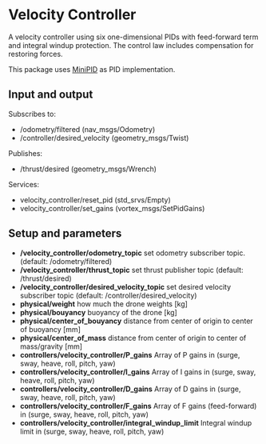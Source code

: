 # Velocity Controller

A velocity controller using six one-dimensional PIDs with feed-forward term and integral windup protection. The control law includes compensation for restoring forces. 

This package uses [MiniPID](https://github.com/tekdemo/MiniPID) as PID implementation. 

## Input and output

Subscribes to:
* /odometry/filtered (nav_msgs/Odometry)
* /controller/desired_velocity (geometry_msgs/Twist)

Publishes:
* /thrust/desired (geometry_msgs/Wrench)

Services:
* velocity_controller/reset_pid (std_srvs/Empty)
* velocity_controller/set_gains (vortex_msgs/SetPidGains)

## Setup and parameters

* __/velocity_controller/odometry_topic__ set odometry subscriber topic. (default: /odometry/filtered)
* __/velocity_controller/thrust_topic__ set thrust publisher topic (default: /thrust/desired)
* __/velocity_controller/desired_velocity_topic__ set desired velocity subscriber topic (default: /controller/desired_velocity)
* __physical/weight__ how much the drone weights [kg]
* __physical/bouyancy__ buoyancy of the drone [kg]
* __physical/center_of_bouyancy__ distance from center of origin to center of buoyancy [mm]
* __physical/center_of_mass__ distance from center of origin to center of mass/gravity [mm]
* __controllers/velocity_controller/P_gains__ Array of P gains in (surge, sway, heave, roll, pitch, yaw)
* __controllers/velocity_controller/I_gains__ Array of I gains in (surge, sway, heave, roll, pitch, yaw)
* __controllers/velocity_controller/D_gains__ Array of D gains in (surge, sway, heave, roll, pitch, yaw)
* __controllers/velocity_controller/F_gains__ Array of F gains (feed-forward) in (surge, sway, heave, roll, pitch, yaw)
* __controllers/velocity_controller/integral_windup_limit__ Integral windup limit in (surge, sway, heave, roll, pitch, yaw)
